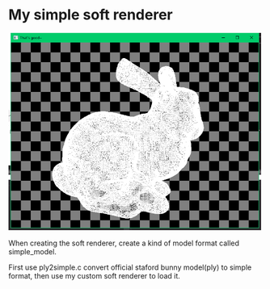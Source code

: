 # My simple soft renderer

<img src="./pics/bunny.png" alt="drawing" style="width:500px;"/>

When creating the soft renderer, create a kind of model format called simple_model.

First use ply2simple.c convert official staford bunny model(ply) to simple format, then use my custom soft renderer to load it.
